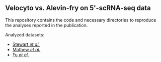 ## Velocyto vs. Alevin-fry on 5'-scRNA-seq data

This repository contains the code and necessary directories to reproduce the analyses reported in the publication. 

Analyzed datasets:
- [Stewart *et al.*](https://doi.org/10.3389/fimmu.2021.602539)
- [Mathew *et al.*](https://doi.org/10.1016/j.celrep.2021.109286)
- [Fu *et al.*](https://doi.org/10.1084/jem.20230930)
